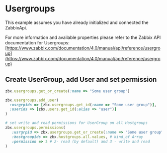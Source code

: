 # Usergroups

This example assumes you have already initialized and connected the ZabbixApi.

For more information and available properties please refer to the Zabbix API documentation for Usergroups:
[https://www.zabbix.com/documentation/4.0/manual/api/reference/usergroup](https://www.zabbix.com/documentation/4.0/manual/api/reference/usergroup)

## Create UserGroup, add User and set permission
```ruby
zbx.usergroups.get_or_create(:name => "Some user group")

zbx.usergroups.add_user(
  :usrgrpids => [zbx.usergroups.get_id(:name => "Some user group")],
  :userids => [zbx.users.get_id(:alias => "user")]
)

# set write and read permissions for UserGroup on all Hostgroups
zbx.usergroups.permissions(
   :usrgrpid => zbx.usergroups.get_or_create(:name => "Some user group"),
   :hostgroupids => zbx.hostgroups.all.values, # kind_of Array
   :permission => 3 # 2- read (by default) and 3 - write and read
)
```

